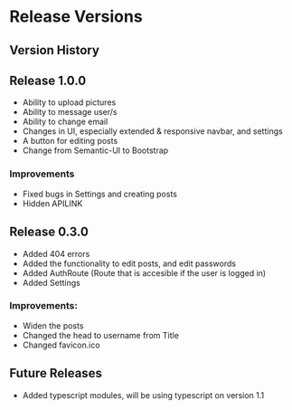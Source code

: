 # Release Versions

## Version History

## Release 1.0.0

- Ability to upload pictures
- Ability to message user/s
- Ability to change email
- Changes in UI, especially extended & responsive navbar, and settings
- A button for editing posts
- Change from Semantic-UI to Bootstrap

### Improvements

- Fixed bugs in Settings and creating posts
- Hidden APILINK

## Release 0.3.0

- Added 404 errors
- Added the functionality to edit posts, and edit passwords
- Added AuthRoute (Route that is accesible if the user is logged in)
- Added Settings

### Improvements:

- Widen the posts
- Changed the head to username from Title
- Changed favicon.ico

## Future Releases

- Added typescript modules, will be using typescript on version 1.1
